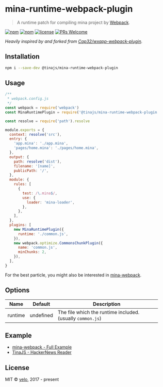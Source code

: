 # mina-runtime-webpack-plugin
> A runtime patch for compiling mina project by [Webpack](https://webpack.js.org/).

[![npm](https://img.shields.io/npm/v/@tinajs/mina-runtime-webpack-plugin.svg?style=flat-square)](https://www.npmjs.com/package/@tinajs/mina-runtime-webpack-plugin)
[![npm](https://img.shields.io/npm/dw/@tinajs/mina-runtime-webpack-plugin.svg?style=flat-square)](https://www.npmjs.com/package/@tinajs/mina-runtime-webpack-plugin)
[![license](https://img.shields.io/npm/l/@tinajs/mina-runtime-webpack-plugin.svg?style=flat-square)](./LICENSE)
[![PRs Welcome](https://img.shields.io/badge/PRs-welcome-brightgreen.svg?style=flat-square)](http://makeapullrequest.com)

*Heavily inspired by and forked from [Cap32/wxapp-webpack-plugin](https://github.com/Cap32/wxapp-webpack-plugin).*

## Installation
```bash
npm i --save-dev @tinajs/mina-runtime-webpack-plugin
```

## Usage
```javascript
/**
 * webpack.config.js
 */
const webpack = require('webpack')
const MinaRuntimePlugin = require('@tinajs/mina-runtime-webpack-plugin')

const resolve = require('path').resolve

module.exports = {
  context: resolve('src'),
  entry: {
    'app.mina': './app.mina',
    'pages/home.mina': './pages/home.mina',
  },
  output: {
    path: resolve('dist'),
    filename: '[name]',
    publicPath: '/',
  },
  module: {
    rules: [
      {
        test: /\.mina$/,
        use: {
          loader: 'mina-loader',
        },
      },
    ],
  },
  plugins: [
    new MinaRuntimePlugin({
      runtime: './common.js',
    }),
    new webpack.optimize.CommonsChunkPlugin({
      name: 'common.js',
      minChunks: 2,
    }),
  ],
}
```

For the best particle, you might also be interested in [mina-webpack](https://github.com/tinajs/mina-webpack/).

## Options
|  Name   |  Default  |                         Description                          |
| ------- | --------- | ------------------------------------------------------------ |
| runtime | undefined | The file which the runtime included. (usually ``common.js``) |

## Example
- [mina-webpack - Full Example](https://github.com/tinajs/mina-webpack/tree/master/example)
- [TinaJS - HackerNews Reader](https://github.com/tinajs/tina-hackernews)

## License
MIT &copy; [yelo](https://github.com/imyelo), 2017 - present
